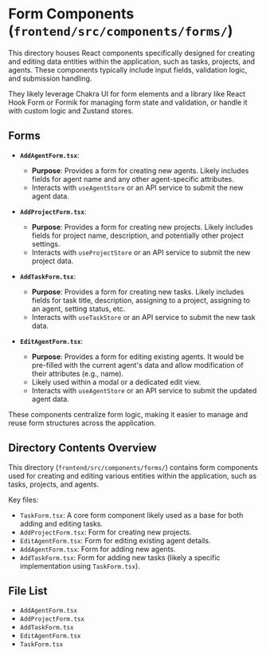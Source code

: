 # Form Components (`frontend/src/components/forms/`)

This directory houses React components specifically designed for creating and editing data entities within the application, such as tasks, projects, and agents. These components typically include input fields, validation logic, and submission handling.

They likely leverage Chakra UI for form elements and a library like React Hook Form or Formik for managing form state and validation, or handle it with custom logic and Zustand stores.

## Forms

- **`AddAgentForm.tsx`**:

  - **Purpose**: Provides a form for creating new agents. Likely includes fields for agent name and any other agent-specific attributes.
  - Interacts with `useAgentStore` or an API service to submit the new agent data.

- **`AddProjectForm.tsx`**:

  - **Purpose**: Provides a form for creating new projects. Likely includes fields for project name, description, and potentially other project settings.
  - Interacts with `useProjectStore` or an API service to submit the new project data.

- **`AddTaskForm.tsx`**:

  - **Purpose**: Provides a form for creating new tasks. Likely includes fields for task title, description, assigning to a project, assigning to an agent, setting status, etc.
  - Interacts with `useTaskStore` or an API service to submit the new task data.

- **`EditAgentForm.tsx`**:
  - **Purpose**: Provides a form for editing existing agents. It would be pre-filled with the current agent's data and allow modification of their attributes (e.g., name).
  - Likely used within a modal or a dedicated edit view.
  - Interacts with `useAgentStore` or an API service to submit the updated agent data.

These components centralize form logic, making it easier to manage and reuse form structures across the application.

## Directory Contents Overview

This directory (`frontend/src/components/forms/`) contains form components used for creating and editing various entities within the application, such as tasks, projects, and agents.

Key files:

*   `TaskForm.tsx`: A core form component likely used as a base for both adding and editing tasks.
*   `AddProjectForm.tsx`: Form for creating new projects.
*   `EditAgentForm.tsx`: Form for editing existing agent details.
*   `AddAgentForm.tsx`: Form for adding new agents.
*   `AddTaskForm.tsx`: Form for adding new tasks (likely a specific implementation using `TaskForm.tsx`).

<!-- File List Start -->
## File List

- `AddAgentForm.tsx`
- `AddProjectForm.tsx`
- `AddTaskForm.tsx`
- `EditAgentForm.tsx`
- `TaskForm.tsx`

<!-- File List End -->
